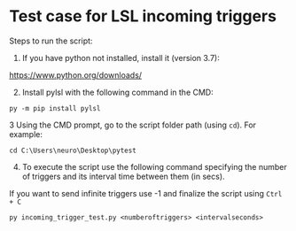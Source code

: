 # Test case for LSL incoming triggers

Steps to run the script:

1. If you have python not installed, install it (version 3.7): 

https://www.python.org/downloads/

2. Install pylsl with the following command in the CMD:

```py -m pip install pylsl```

3 Using the CMD prompt, go to the script folder path (using ```cd```). For example:

```cd C:\Users\neuro\Desktop\pytest```

4. To execute the script use the following command specifying the number of triggers and its interval time between them (in secs). 

If you want to send infinite triggers use -1 and finalize the script using ```Ctrl + C```

```py incoming_trigger_test.py <numberoftriggers> <intervalseconds>```
